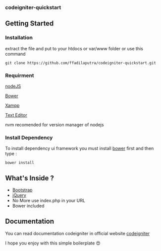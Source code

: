 ### codeigniter-quickstart

## Getting Started

### Installation
extract the file and put to your htdocs or var/www folder or use this command
```
git clone https://github.com/ffadilaputra/codeigniter-quickstart.git 
```

### Requirment

[nodeJS](https://github.com/creationix/nvm)

[Bower](https://bower.io/)

[Xampp](https://www.apachefriends.org/index.html)

[Text Editor](http://www.vim.org/download.php)

nvm recomended for version manager of nodejs

### Install Dependency
To install dependency ui framework you must install [bower](https://bower.io/) first and then type : 
```
bower install 
```

## What's Inside ?
 - [Bootstrap](http://getbootstrap.com/)
 - [jQuery](https://jquery.com/)
 - No More use index.php in your URL
 - Bower included

## Documentation
 You can read documentation codeigniter in official website [codeigniter](https://codeigniter.com/docs)

 I hope you enjoy with this simple boilerplate :heart_eyes:
